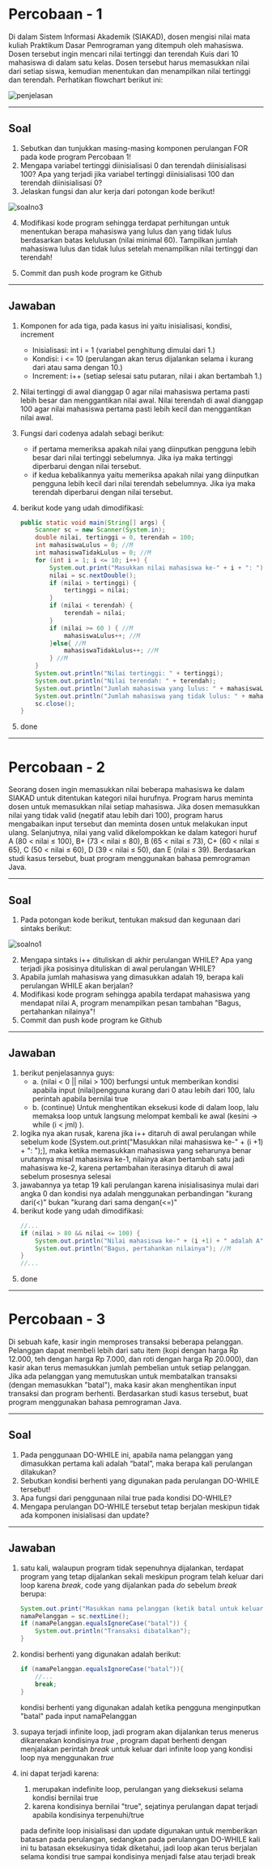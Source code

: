 # Percobaan - 1

Di dalam Sistem Informasi Akademik (SIAKAD), dosen mengisi nilai mata kuliah Praktikum
Dasar Pemrograman yang ditempuh oleh mahasiswa. Dosen tersebut ingin mencari nilai
tertinggi dan terendah Kuis dari 10 mahasiswa di dalam satu kelas. Dosen tersebut harus
memasukkan nilai dari setiap siswa, kemudian menentukan dan menampilkan nilai tertinggi
dan terendah. Perhatikan flowchart berikut ini:

![penjelasan](assets/img/percobaan1.png)

---
## Soal

1. Sebutkan dan tunjukkan masing-masing komponen perulangan FOR pada kode program Percobaan 1!
2. Mengapa variabel tertinggi diinisialisasi 0 dan terendah diinisialisasi 100? Apa yang terjadi jika variabel tertinggi diinisialisasi 100 dan terendah diinisialisasi 0?
3. Jelaskan fungsi dan alur kerja dari potongan kode berikut!

![soalno3](assets/img/p1-no3.png)

4. Modifikasi kode program sehingga terdapat perhitungan untuk menentukan berapa mahasiswa yang lulus dan yang tidak lulus berdasarkan batas kelulusan (nilai minimal 60). Tampilkan jumlah mahasiswa lulus dan tidak lulus setelah menampilkan nilai tertinggi dan terendah!

5. Commit dan push kode program ke Github

---
## Jawaban

1. Komponen for ada tiga, pada kasus ini yaitu inisialisasi, kondisi, increment
    - Inisialisasi: int i = 1 (variabel penghitung dimulai dari 1.)
    - Kondisi: i <= 10 (perulangan akan terus dijalankan selama i kurang dari atau sama dengan 10.)
    - Increment: i++ (setiap selesai satu putaran, nilai i akan bertambah 1.)
2. Nilai tertinggi di awal dianggap 0 agar nilai mahasiswa pertama pasti lebih besar dan menggantikan nilai awal. Nilai terendah di awal dianggap 100 agar nilai mahasiswa pertama pasti lebih kecil dan menggantikan nilai awal.
3. Fungsi dari codenya adalah sebagi berikut:
    - if pertama memeriksa apakah nilai yang diinputkan pengguna lebih besar dari nilai tertinggi sebelumnya. Jika iya maka tertinggi diperbarui dengan nilai tersebut.
    - if kedua kebalikannya yaitu memeriksa apakah nilai yang diinputkan pengguna lebih kecil dari nilai terendah sebelumnya. Jika iya maka terendah diperbarui dengan nilai tersebut.
4. berikut kode yang udah dimodifikasi:
    ```java
    public static void main(String[] args) {
        Scanner sc = new Scanner(System.in);
        double nilai, tertinggi = 0, terendah = 100;
        int mahasiswaLulus = 0; //M
        int mahasiswaTidakLulus = 0; //M
        for (int i = 1; i <= 10; i++) {
            System.out.print("Masukkan nilai mahasiswa ke-" + i + ": ");
            nilai = sc.nextDouble();
            if (nilai > tertinggi) {
                tertinggi = nilai;
            }
            if (nilai < terendah) {
                terendah = nilai;   
            }
            if (nilai >= 60 ) { //M
                mahasiswaLulus++; //M
            }else{ //M
                mahasiswaTidakLulus++; //M
            } //M
        }
        System.out.println("Nilai tertinggi: " + tertinggi);
        System.out.println("Nilai terendah: " + terendah);
        System.out.println("Jumlah mahasiswa yang lulus: " + mahasiswaLulus); //M
        System.out.println("Jumlah mahasiswa yang tidak lulus: " + mahasiswaTidakLulus);//M
        sc.close();
    }
    ```

5. done

---
# Percobaan - 2

Seorang dosen ingin memasukkan nilai beberapa mahasiswa ke dalam SIAKAD untuk
ditentukan kategori nilai hurufnya. Program harus meminta dosen untuk memasukkan nilai
setiap mahasiswa. Jika dosen memasukkan nilai yang tidak valid (negatif atau lebih dari 100),
program harus mengabaikan input tersebut dan meminta dosen untuk melakukan input
ulang. Selanjutnya, nilai yang valid dikelompokkan ke dalam kategori huruf A (80 < nilai ≤ 100),
B+ (73 < nilai ≤ 80), B (65 < nilai ≤ 73), C+ (60 < nilai ≤ 65), C (50 < nilai ≤ 60), D (39 < nilai ≤ 50),
dan E (nilai ≤ 39).
Berdasarkan studi kasus tersebut, buat program menggunakan bahasa pemrograman
Java.

---
## Soal

1. Pada potongan kode berikut, tentukan maksud dan kegunaan dari sintaks berikut:

![soalno1](assets/img/p2-no1.png)

2. Mengapa sintaks i++ dituliskan di akhir perulangan WHILE? Apa yang terjadi jika posisinya dituliskan di awal perulangan WHILE?
3. Apabila jumlah mahasiswa yang dimasukkan adalah 19, berapa kali perulangan WHILE akan berjalan?
4. Modifikasi kode program sehingga apabila terdapat mahasiswa yang mendapat nilai A,
program menampilkan pesan tambahan "Bagus, pertahankan nilainya"!
5. Commit dan push kode program ke Github

---
## Jawaban

1. berikut penjelasannya guys:
    - a. (nilai < 0 || nilai > 100) berfungsi untuk memberikan kondisi apabila input (nilai)pengguna kurang dari 0 atau lebih dari 100, lalu perintah apabila bernilai true
    - b. (continue) Untuk menghentikan eksekusi kode di dalam loop, lalu memaksa loop untuk langsung melompat kembali ke awal (kesini -> while (i < jml) ).
2. logika nya akan rusak, karena jika i++ ditaruh di awal perulangan while sebelum kode [System.out.print("Masukkan nilai mahasiswa ke-" + (i +1) + ": ");], maka ketika memasukkan mahasiswa yang seharunya benar urutannya misal mahasiswa ke-1, nilainya akan bertambah satu jadi mahasiswa ke-2, karena pertambahan iterasinya ditaruh di awal sebelum prosesnya selesai
3. jawabannya ya tetap 19 kali perulangan karena inisialisasinya mulai dari angka 0 dan kondisi nya adalah menggunakan perbandingan "kurang dari(<)" bukan "kurang dari sama dengan(<=)"
4. berikut kode yang udah dimodifikasi:
    ```java
    //...
    if (nilai > 80 && nilai <= 100) {
        System.out.println("Nilai mahasiswa ke-" + (i +1) + " adalah A");
        System.out.println("Bagus, pertahankan nilainya"); //M
    }
    //...
    ```
5. done

---
# Percobaan - 3

Di sebuah kafe, kasir ingin memproses transaksi beberapa pelanggan. Pelanggan dapat
membeli lebih dari satu item (kopi dengan harga Rp 12.000, teh dengan harga Rp 7.000, dan
roti dengan harga Rp 20.000), dan kasir akan terus memasukkan jumlah pembelian untuk
setiap pelanggan. Jika ada pelanggan yang memutuskan untuk membatalkan transaksi
(dengan memasukkan "batal"), maka kasir akan menghentikan input transaksi dan program
berhenti.
Berdasarkan studi kasus tersebut, buat program menggunakan bahasa pemrograman
Java.

---
## Soal

1. Pada penggunaan DO-WHILE ini, apabila nama pelanggan yang dimasukkan pertama kali adalah “batal”, maka berapa kali perulangan dilakukan?
2. Sebutkan kondisi berhenti yang digunakan pada perulangan DO-WHILE tersebut!
3. Apa fungsi dari penggunaan nilai true pada kondisi DO-WHILE?
4. Mengapa perulangan DO-WHILE tersebut tetap berjalan meskipun tidak ada komponen
inisialisasi dan update?

---
## Jawaban

1. satu kali, walaupun program tidak sepenuhnya dijalankan, terdapat program yang  tetap dijalankan sekali meskipun program telah keluar dari loop karena _break_, code yang dijalankan pada _do_ sebelum _break_ berupa:
    ```java
    System.out.print("Masukkan nama pelanggan (ketik batal untuk keluar): ");
    namaPelanggan = sc.nextLine();
    if (namaPelanggan.equalsIgnoreCase("batal")) {
        System.out.println("Transaksi dibatalkan");
    }
    ```
2. kondisi berhenti yang digunakan adalah berikut:
    ```java
    if (namaPelanggan.equalsIgnoreCase("batal")){
        //...
        break;
    }
    ```
    kondisi berhenti yang digunakan adalah ketika pengguna menginputkan "batal" pada input namaPelanggan

3. supaya terjadi infinite loop, jadi program akan dijalankan terus menerus dikarenakan kondisinya _true_ , program dapat berhenti dengan menjalakan perintah _break_ untuk keluar dari infinite loop yang kondisi loop nya menggunakan _true_
4. ini dapat terjadi karena:
    1. merupakan indefinite loop, perulangan yang dieksekusi selama kondisi bernilai true
    2. karena kondisinya bernilai "true", sejatinya perulangan dapat terjadi apabila kondisinya terpenuhi/true
    
    pada definite loop inisialisasi dan update digunakan untuk memberikan batasan pada perulangan, sedangkan pada perulanngan DO-WHILE kali ini tu batasan eksekusinya tidak diketahui, jadi loop akan terus berjalan selama kondisi true sampai kondisinya menjadi false atau terjadi break